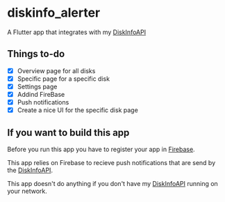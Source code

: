 # diskinfo_alerter

A Flutter app that integrates with my [DiskInfoAPI](https://github.com/BlueDragon709/DiskInfoAPI)

## Things to-do

- [x] Overview page for all disks
- [x] Specific page for a specific disk
- [x] Settings page
- [x] Addind FireBase
- [x] Push notifications  
- [x] Create a nice UI for the specific disk page

## If you want to build this app

Before you run this app you have to register your app in [Firebase](https://firebase.google.com/docs/flutter/setup).

This app relies on Firebase to recieve push notifications that are send by the [DiskInfoAPI](https://github.com/BlueDragon709/DiskInfoAPI).

This app doesn't do anything if you don't have my [DiskInfoAPI](https://github.com/BlueDragon709/DiskInfoAPI) running on your network.
